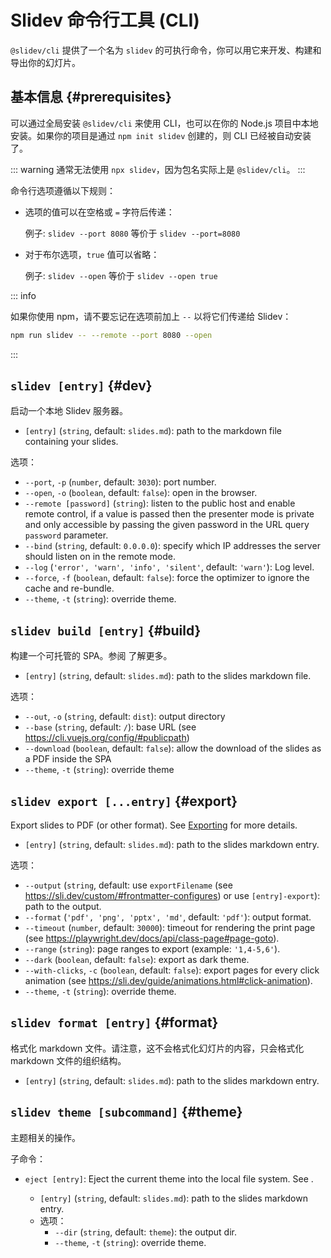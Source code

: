 # Slidev 命令行工具 (CLI)

`@slidev/cli` 提供了一个名为 `slidev` 的可执行命令，你可以用它来开发、构建和导出你的幻灯片。

## 基本信息 {#prerequisites}

可以通过全局安装 `@slidev/cli` 来使用 CLI，也可以在你的 Node.js 项目中本地安装。如果你的项目是通过 `npm init slidev` 创建的，则 CLI 已经被自动安装了。

::: warning
通常无法使用 `npx slidev`，因为包名实际上是 `@slidev/cli`。
:::

命令行选项遵循以下规则：

- 选项的值可以在空格或 `=` 字符后传递：

  例子: `slidev --port 8080` 等价于 `slidev --port=8080`

- 对于布尔选项，`true` 值可以省略：

  例子: `slidev --open` 等价于 `slidev --open true`

::: info

如果你使用 npm，请不要忘记在选项前加上 `--` 以将它们传递给 Slidev：

```bash
npm run slidev -- --remote --port 8080 --open
```

:::

## `slidev [entry]` {#dev}

启动一个本地 Slidev 服务器。

- `[entry]` (`string`, default: `slides.md`): path to the markdown file containing your slides.

选项：

- `--port`, `-p` (`number`, default: `3030`): port number.
- `--open`, `-o` (`boolean`, default: `false`): open in the browser.
- `--remote [password]` (`string`): listen to the public host and enable remote control, if a value is passed then the presenter mode is private and only accessible by passing the given password in the URL query `password` parameter.
- `--bind` (`string`, default: `0.0.0.0`): specify which IP addresses the server should listen on in the remote mode.
- `--log` (`'error', 'warn', 'info', 'silent'`, default: `'warn'`): Log level.
- `--force`, `-f` (`boolean`, default: `false`): force the optimizer to ignore the cache and re-bundle.
- `--theme`, `-t` (`string`): override theme.

## `slidev build [entry]` {#build}

构建一个可托管的 SPA。参阅 <LinkInline link="guide/hosting" /> 了解更多。

- `[entry]` (`string`, default: `slides.md`): path to the slides markdown file.

选项：

- `--out`, `-o` (`string`, default: `dist`): output directory
- `--base` (`string`, default: `/`): base URL (see https://cli.vuejs.org/config/#publicpath)
- `--download` (`boolean`, default: `false`): allow the download of the slides as a PDF inside the SPA
- `--theme`, `-t` (`string`): override theme

## `slidev export [...entry]` {#export}

Export slides to PDF (or other format). See [Exporting](../guide/exporting) for more details.

- `[entry]` (`string`, default: `slides.md`): path to the slides markdown entry.

选项：

- `--output` (`string`, default: use `exportFilename` (see https://sli.dev/custom/#frontmatter-configures) or use `[entry]-export`): path to the output.
- `--format` (`'pdf', 'png', 'pptx', 'md'`, default: `'pdf'`): output format.
- `--timeout` (`number`, default: `30000`): timeout for rendering the print page (see https://playwright.dev/docs/api/class-page#page-goto).
- `--range` (`string`): page ranges to export (example: `'1,4-5,6'`).
- `--dark` (`boolean`, default: `false`): export as dark theme.
- `--with-clicks`, `-c` (`boolean`, default: `false`): export pages for every click animation (see https://sli.dev/guide/animations.html#click-animation).
- `--theme`, `-t` (`string`): override theme.

## `slidev format [entry]` {#format}

格式化 markdown 文件。请注意，这不会格式化幻灯片的内容，只会格式化 markdown 文件的组织结构。

- `[entry]` (`string`, default: `slides.md`): path to the slides markdown entry.

## `slidev theme [subcommand]` {#theme}

主题相关的操作。

子命令：

- `eject [entry]`: Eject the current theme into the local file system. See <LinkInline link="features/eject-theme" />.
  - `[entry]` (`string`, default: `slides.md`): path to the slides markdown entry.
  - 选项：
    - `--dir` (`string`, default: `theme`): the output dir.
    - `--theme`, `-t` (`string`): override theme.
